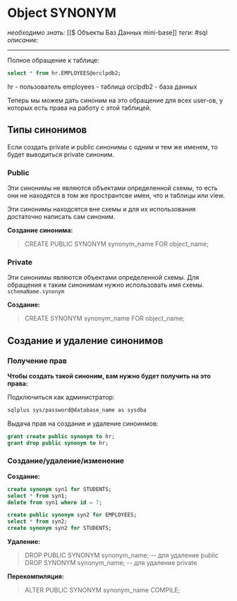 
# Object SYNONYM
*необходимо знать:* [[$ Объекты Баз Данных mini-base]]
*теги:* #sql 
*описание:* 

---

Полное обращение к таблице:
```sql
select * from hr.EMPLOYEES@orclpdb2;
```
hr - пользователь
employees - таблица
orclpdb2 - база данных

Теперь мы можем дать синоним на это обращение для всех user-ов, у которых есть права на работу с этой таблицей.

## Типы синонимов
Если создать private и public синонимы с одним и тем же именем, то будет выводиться private синоним. 

### Public
Эти синонимы не являются объектами определенной схемы, то есть они не находятся в том же пространтсве имен, что и таблицы или view. 

Эти синонимы находсятся вне схемы и для их использования достаточно написать сам синоним.

**Создание синонима:**
>CREATE PUBLIC SYNONYM synonym_name
>FOR object_name;


### Private
Эти синонимы являются объектами определенной схемы.
Для обращения к таким синонимам нужно использовать имя схемы. `schemaName.synonym`

**Создание:**
>CREATE SYNONYM synonym_name
>FOR object_name;


## Создание и удаление синонимов
### Получение прав
**Чтобы создать такой синоним, вам нужно будет получить на это права:**

Подключиться как администратор:
```bash
sqlplus sys/password@database_name as sysdba
```

Выдача прав на создание и удаление синоинмов:
```sql
grant create public synonym to hr;
grant drop public synonym to hr;

```

### Создание/удаление/изменение

**Создание:**
```sql
create synonym syn1 for STUDENTS;
select * from syn1;
delete from syn1 where id = 7;

create public synonym syn2 for EMPLOYEES;
select * from syn2;
create synonym syn2 for STUDENTS;
```

**Удаление:**

>DROP PUBLIC SYNONYM synonym_name; -- для удаление public
DROP SYNONYM synonym_name; -- для удаление private


**Перекомпиляция:**
>ALTER PUBLIC SYNONYM synonym_name 
COMPILE;
